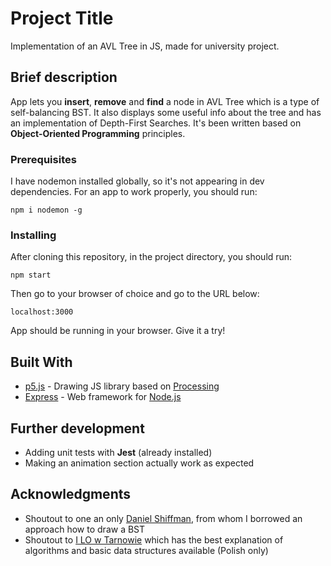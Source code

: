 # Project Title

Implementation of an AVL Tree in JS, made for university project.

## Brief description

App lets you **insert**, **remove** and **find** a node in AVL Tree which is a type of self-balancing BST.
It also displays some useful info about the tree and has an implementation of Depth-First Searches.
It's been written based on **Object-Oriented Programming** principles.

### Prerequisites

I have nodemon installed globally, so it's not appearing in dev dependencies.
For an app to work properly, you should run:

```
npm i nodemon -g
```

### Installing

After cloning this repository, in the project directory, you should run:

```
npm start
```

Then go to your browser of choice and go to the URL below:

```
localhost:3000
```

App should be running in your browser. Give it a try!

## Built With

* [p5.js](https://p5js.org/) - Drawing JS library based on [Processing](https://processing.org/)
* [Express](https://expressjs.com/) - Web framework for [Node.js](https://nodejs.org/en/)

## Further development

* Adding unit tests with **Jest** (already installed)
* Making an animation section actually work as expected

## Acknowledgments

* Shoutout to one an only [Daniel Shiffman](https://github.com/shiffman), from whom I borrowed an approach how to draw a BST
* Shoutout to [I LO w Tarnowie](http://eduinf.waw.pl/inf/alg/001_search/index.php) which has the best explanation of algorithms and basic data structures available (Polish only)
